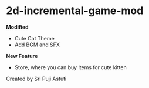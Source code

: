 # 2d-incremental-game-mod

**Modified**
- Cute Cat Theme
- Add BGM and SFX

**New Feature**
- Store, where you can buy items for cute kitten


Created by Sri Puji Astuti
